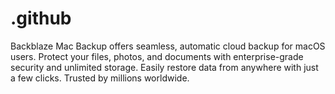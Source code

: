 # .github
Backblaze Mac Backup offers seamless, automatic cloud backup for macOS users. Protect your files, photos, and documents with enterprise-grade security and unlimited storage. Easily restore data from anywhere with just a few clicks. Trusted by millions worldwide.
